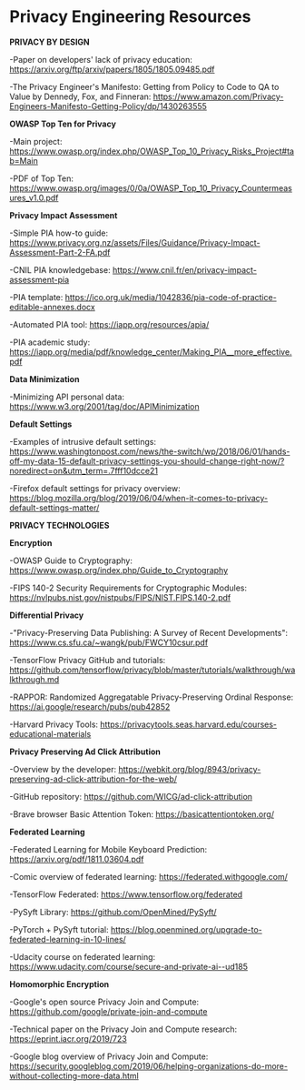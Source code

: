 # Privacy Engineering Resources


**PRIVACY BY DESIGN**

-Paper on developers' lack of privacy education: https://arxiv.org/ftp/arxiv/papers/1805/1805.09485.pdf

-The Privacy Engineer's Manifesto: Getting from Policy to Code to QA to Value by Dennedy, Fox, and Finneran: https://www.amazon.com/Privacy-Engineers-Manifesto-Getting-Policy/dp/1430263555

**OWASP Top Ten for Privacy**

-Main project: https://www.owasp.org/index.php/OWASP_Top_10_Privacy_Risks_Project#tab=Main

-PDF of Top Ten: https://www.owasp.org/images/0/0a/OWASP_Top_10_Privacy_Countermeasures_v1.0.pdf

**Privacy Impact Assessment**

-Simple PIA how-to guide: https://www.privacy.org.nz/assets/Files/Guidance/Privacy-Impact-Assessment-Part-2-FA.pdf

-CNIL PIA knowledgebase: https://www.cnil.fr/en/privacy-impact-assessment-pia

-PIA template: https://ico.org.uk/media/1042836/pia-code-of-practice-editable-annexes.docx

-Automated PIA tool: https://iapp.org/resources/apia/

-PIA academic study: https://iapp.org/media/pdf/knowledge_center/Making_PIA__more_effective.pdf

**Data Minimization**

-Minimizing API personal data: https://www.w3.org/2001/tag/doc/APIMinimization

**Default Settings**

-Examples of intrusive default settings: https://www.washingtonpost.com/news/the-switch/wp/2018/06/01/hands-off-my-data-15-default-privacy-settings-you-should-change-right-now/?noredirect=on&utm_term=.7fff10dcce21

-Firefox default settings for privacy overview: https://blog.mozilla.org/blog/2019/06/04/when-it-comes-to-privacy-default-settings-matter/

**PRIVACY TECHNOLOGIES**

**Encryption**

-OWASP Guide to Cryptography: https://www.owasp.org/index.php/Guide_to_Cryptography

-FIPS 140-2 Security Requirements for Cryptographic Modules: https://nvlpubs.nist.gov/nistpubs/FIPS/NIST.FIPS.140-2.pdf

**Differential Privacy**

-"Privacy-Preserving Data Publishing: A Survey of
Recent Developments": https://www.cs.sfu.ca/~wangk/pub/FWCY10csur.pdf

-TensorFlow Privacy GitHub and tutorials: https://github.com/tensorflow/privacy/blob/master/tutorials/walkthrough/walkthrough.md

-RAPPOR: Randomized Aggregatable Privacy-Preserving Ordinal Response: https://ai.google/research/pubs/pub42852

-Harvard Privacy Tools: https://privacytools.seas.harvard.edu/courses-educational-materials

**Privacy Preserving Ad Click Attribution**

-Overview by the developer: https://webkit.org/blog/8943/privacy-preserving-ad-click-attribution-for-the-web/

-GitHub repository: https://github.com/WICG/ad-click-attribution

-Brave browser Basic Attention Token: https://basicattentiontoken.org/

**Federated Learning**

-Federated Learning for Mobile Keyboard Prediction: https://arxiv.org/pdf/1811.03604.pdf

-Comic overview of federated learning: https://federated.withgoogle.com/

-TensorFlow Federated: https://www.tensorflow.org/federated

-PySyft Library: https://github.com/OpenMined/PySyft/

-PyTorch + PySyft tutorial: https://blog.openmined.org/upgrade-to-federated-learning-in-10-lines/

-Udacity course on federated learning: https://www.udacity.com/course/secure-and-private-ai--ud185

**Homomorphic Encryption**

-Google's open source Privacy Join and Compute: https://github.com/google/private-join-and-compute

-Technical paper on the Privacy Join and Compute research: https://eprint.iacr.org/2019/723

-Google blog overview of Privacy Join and Compute: https://security.googleblog.com/2019/06/helping-organizations-do-more-without-collecting-more-data.html

